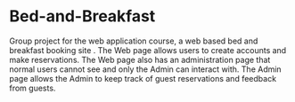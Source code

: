 # Bed-and-Breakfast
Group project for the web application course, a web based bed and breakfast booking site .
The Web page allows users to create accounts and make reservations.
The Web page also has an administration page that normal users cannot see and only the Admin can interact with. 
The Admin page allows the Admin to keep track of guest reservations and feedback from guests.
